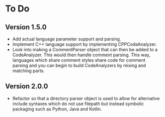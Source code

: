 # To Do

## Version 1.5.0
* Add actual language parameter support and parsing.
* Implement C++ language support by implementing CPPCodeAnalyzer.
* Look into making a CommentParser object that can then be added to a CodeAnalyzer. This would then handle comment parsing. This way, languages which share comment styles share code for comment parsing and you can begin to build CodeAnalyzers by mixing and matching parts.

## Version 2.0.0
* Refactor so that a directory parser object is used to allow for alternative include syntaxes which do not use filepath but instead symbolic packaging such as Python, Java and Kotlin.